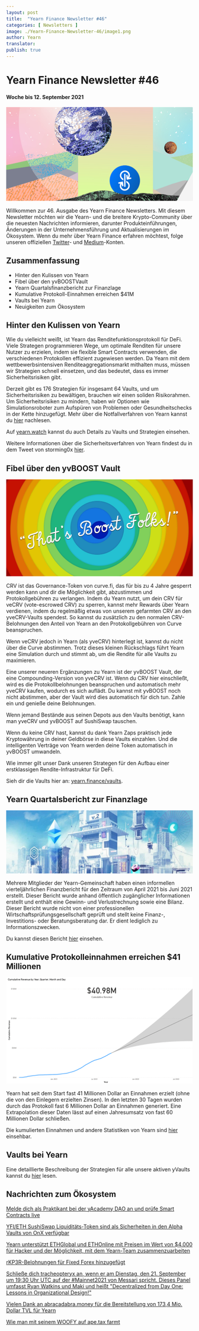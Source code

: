 ```yaml
---
layout: post
title:  "Yearn Finance Newsletter #46"
categories: [ Newsletters ]
image: ./Yearn-Finance-Newsletter-46/image1.png
author: Yearn
translator:
publish: true
---
```


# Yearn Finance Newsletter #46
#### Woche bis 12. September 2021


![](image1.png)

Willkommen zur 46. Ausgabe des Yearn Finance Newsletters. Mit diesem Newsletter möchten wir die Yearn- und die breitere Krypto-Community über die neuesten Nachrichten informieren, darunter Produkteinführungen, Änderungen in der Unternehmensführung und Aktualisierungen im Ökosystem. Wenn du mehr über Yearn Finance erfahren möchtest, folge unseren offiziellen [Twitter](https://twitter.com/iearnfinance)- und [Medium](https://medium.com/iearn)-Konten.

## **Zusammenfassung**

- Hinter den Kulissen von Yearn
- Fibel über den yvBOOSTVault
- Yearn Quartalsfinanzbericht zur Finanzlage
- Kumulative Protokoll-Einnahmen erreichen $41M  
- Vaults bei Yearn  
- Neuigkeiten zum Ökosystem
    

## **Hinter den Kulissen von Yearn**

Wie du vielleicht weißt, ist Yearn das Renditefunktionsprotokoll für DeFi. Viele Strategen programmieren Wege, um optimale Renditen für unsere Nutzer zu erzielen, indem sie flexible Smart Contracts verwenden, die verschiedenen Protokollen effizient zugewiesen werden. Da Yearn mit dem wettbewerbsintensiven Renditeaggregationsmarkt mithalten muss, müssen wir Strategien schnell einsetzen, und das bedeutet, dass es immer Sicherheitsrisiken gibt.

Derzeit gibt es 176 Strategien für insgesamt 64 Vaults, und um Sicherheitsrisiken zu bewältigen, brauchen wir einen soliden Risikorahmen. Um Sicherheitsrisiken zu mindern, haben wir Optionen wie Simulationsroboter zum Aufspüren von Problemen oder Gesundheitschecks in der Kette hinzugefügt. Mehr über die Notfallverfahren von Yearn kannst du [hier](https://github.com/yearn/yearn-devdocs/blob/master/docs/developers/v2/EMERGENCY.md) nachlesen.

Auf [yearn.watch](https://yearn.watch/) kannst du auch Details zu Vaults und Strategien einsehen.

Weitere Informationen über die Sicherheitsverfahren von Yearn findest du in dem Tweet von storming0x [hier](https://twitter.com/storming0x/status/1436851219864059906).

## **Fibel über den yvBOOST Vault**

![](image2.png)

CRV ist das Governance-Token von curve.fi, das für bis zu 4 Jahre gesperrt werden kann und dir die Möglichkeit gibt, abzustimmen und Protokollgebühren zu verlangen. Indem du Yearn nutzt, um dein CRV für veCRV (vote-escrowed CRV) zu sperren, kannst mehr Rewards über Yearn verdienen, indem du regelmäßig etwas von unserem gefarmten CRV an den yveCRV-Vaults spendest. So kannst du zusätzlich zu den normalen CRV-Belohnungen den Anteil von Yearn an den Protokollgebühren von Curve beanspruchen.

Wenn veCRV jedoch in Yearn (als yveCRV) hinterlegt ist, kannst du nicht über die Curve abstimmen. Trotz dieses kleinen Rückschlags führt Yearn eine Simulation durch und stimmt ab, um die Rendite für alle Vaults zu maximieren.

Eine unserer neueren Ergänzungen zu Yearn ist der yvBOOST Vault, der eine Compounding-Version von yveCRV ist. Wenn du CRV hier einschließt, wird es die Protokollbelohnungen beanspruchen und automatisch mehr yveCRV kaufen, wodurch es sich auflädt. Du kannst mit yvBOOST noch nicht abstimmen, aber der Vault wird dies automatisch für dich tun. Zahle ein und genieße deine Belohnungen.

Wenn jemand Bestände aus seinen Depots aus den Vaults benötigt, kann man yveCRV und yvBOOST auf SushiSwap tauschen.

Wenn du keine CRV hast, kannst du dank Yearn Zaps praktisch jede Kryptowährung in deiner Geldbörse in diese Vaults einzahlen. Und die intelligenten Verträge von Yearn werden deine Token automatisch in yvBOOST umwandeln.

Wie immer gilt unser Dank unseren Strategen für den Aufbau einer erstklassigen Rendite-Infrastruktur für DeFi.

Sieh dir die Vaults hier an: [yearn.finance/vaults](https://yearn.finance/vaults).

## **Yearn Quartalsbericht zur Finanzlage**

![](image3.png)

Mehrere Mitglieder der Yearn-Gemeinschaft haben einen informellen vierteljährlichen Finanzbericht für den Zeitraum von April 2021 bis Juni 2021 erstellt. Dieser Bericht wurde anhand öffentlich zugänglicher Informationen erstellt und enthält eine Gewinn- und Verlustrechnung sowie eine Bilanz. Dieser Bericht wurde nicht von einer professionellen Wirtschaftsprüfungsgesellschaft geprüft und stellt keine Finanz-, Investitions- oder Beratungsberatung dar. Er dient lediglich zu Informationszwecken.

Du kannst diesen Bericht [hier](https://github.com/yearn/yearn-pm/blob/master/financials/reports/2021Q2-yearn-quarterly-report.pdf) einsehen.

## **Kumulative Protokolleinnahmen erreichen $41 Millionen**

![](image4.png)

Yearn hat seit dem Start fast 41 Millionen Dollar an Einnahmen erzielt (ohne die von den Einlegern erzielten Zinsen). In den letzten 30 Tagen wurden durch das Protokoll fast 6 Millionen Dollar an Einnahmen generiert. Eine Extrapolation dieser Daten lässt auf einen Jahresumsatz von fast 60 Millionen Dollar schließen.

Die kumulierten Einnahmen und andere Statistiken von Yearn sind [hier](https://www.yfistats.com/) einsehbar.

## **Vaults bei Yearn**

Eine detaillierte Beschreibung der Strategien für alle unsere aktiven yVaults kannst du [hier](https://medium.com/yearn-state-of-the-vaults/the-vaults-at-yearn-9237905ffed3) lesen.

## **Nachrichten zum Ökosystem**

[Melde dich als Praktikant bei der yAcademy DAO an und prüfe Smart Contracts live](https://twitter.com/yAcademyDAO/status/1435866622556659717)

[YFI/ETH SushiSwap Liquiditäts-Token sind als Sicherheiten in den Alpha Vaults von OnX verfügbar](https://twitter.com/OnXFinance/status/1435229990681972741)

[Yearn unterstützt ETHGlobal und ETHOnline mit Preisen im Wert von $4.000 für Hacker und der Möglichkeit, mit dem Yearn-Team zusammenzuarbeiten](https://twitter.com/iearnfinance/status/1436302183545196546)

[rKP3R-Belohnungen für Fixed Forex hinzugefügt](https://twitter.com/thekeep3r/status/1437402914474037256)

[Schließe dich tracheopteryx an, wenn er am Dienstag, den 21. September um 19:30 Uhr UTC auf der #Mainnet2021 von Messari spricht. Dieses Panel umfasst Ryan Watkins und Maki und heißt "Decentralized from Day One: Lessons in Organizational Design!"](https://twitter.com/tracheopteryx/status/1436257062971977729)

[Vielen Dank an abracadabra.money für die Bereitstellung von 173,4 Mio. Dollar TVL für Yearn](https://twitter.com/danielesesta/status/1437372628054982663?s=20)

[Wie man mit seinem WOOFY auf ape.tax farmt](https://twitter.com/ape_tax/status/1436908119817211913?s=20)
